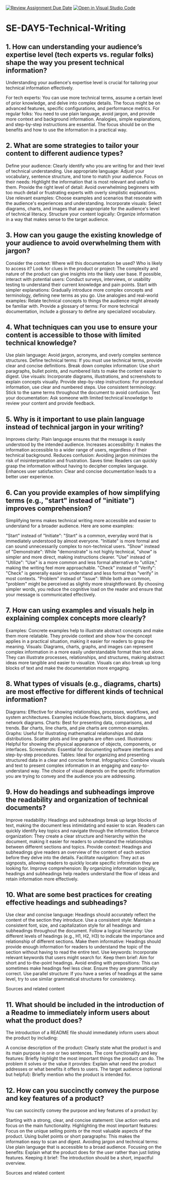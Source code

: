 [![Review Assignment Due Date](https://classroom.github.com/assets/deadline-readme-button-22041afd0340ce965d47ae6ef1cefeee28c7c493a6346c4f15d667ab976d596c.svg)](https://classroom.github.com/a/zsAR-pyY)
[![Open in Visual Studio Code](https://classroom.github.com/assets/open-in-vscode-2e0aaae1b6195c2367325f4f02e2d04e9abb55f0b24a779b69b11b9e10269abc.svg)](https://classroom.github.com/online_ide?assignment_repo_id=18780515&assignment_repo_type=AssignmentRepo)
# SE-DAY5-Technical-Writing
## 1. How can understanding your audience’s expertise level (tech experts vs. regular folks) shape the way you present technical information?
Understanding your audience's expertise level is crucial for tailoring your technical information effectively.

For tech experts: You can use more technical terms, assume a certain level of prior knowledge, and delve into complex details. The focus might be on advanced features, specific configurations, and performance metrics.
For regular folks: You need to use plain language, avoid jargon, and provide more context and background information. Analogies, simple explanations, and step-by-step instructions are essential. The focus should be on the benefits and how to use the information in a practical way.


## 2. What are some strategies to tailor your content to different audience types?

Define your audience: Clearly identify who you are writing for and their level of technical understanding.
Use appropriate language: Adjust your vocabulary, sentence structure, and tone to match your audience.
Focus on their needs: Highlight the information that is most relevant and useful to them.
Provide the right level of detail: Avoid overwhelming beginners with too much detail or frustrating experts with overly simplistic explanations.
Use relevant examples: Choose examples and scenarios that resonate with the audience's experiences and understanding.
Incorporate visuals: Select diagrams, charts, and images that are appropriate for the audience's level of technical literacy.
Structure your content logically: Organize information in a way that makes sense to the target audience.

## 3. How can you gauge the existing knowledge of your audience to avoid overwhelming them with jargon?

Consider the context: Where will this documentation be used? Who is likely to access it?
Look for clues in the product or project: The complexity and nature of the product can give insights into the likely user base.
If possible, interact with potential users: Conduct surveys, interviews, or usability testing to understand their current knowledge and pain points.
Start with simpler explanations: Gradually introduce more complex concepts and terminology, defining new terms as you go.
Use analogies and real-world examples: Relate technical concepts to things the audience might already be familiar with.
Provide a glossary of terms: For more technical documentation, include a glossary to define any specialized vocabulary.

## 4. What techniques can you use to ensure your content is accessible to those with limited technical knowledge?
Use plain language: Avoid jargon, acronyms, and overly complex sentence structures.
Define technical terms: If you must use technical terms, provide clear and concise definitions.
Break down complex information: Use short paragraphs, bullet points, and numbered lists to make the content easier to digest.
Use visuals: Incorporate diagrams, illustrations, and screenshots to explain concepts visually.
Provide step-by-step instructions: For procedural information, use clear and numbered steps.
Use consistent terminology: Stick to the same terms throughout the document to avoid confusion.
Test your documentation: Ask someone with limited technical knowledge to review your content and provide feedback.

## 5. Why is it important to use plain language instead of technical jargon in your writing?

Improves clarity: Plain language ensures that the message is easily understood by the intended audience.
Increases accessibility: It makes the information accessible to a wider range of users, regardless of their technical background.
Reduces confusion: Avoiding jargon minimizes the risk of misinterpretation and frustration.
Saves time: Readers can quickly grasp the information without having to decipher complex language.
Enhances user satisfaction: Clear and concise documentation leads to a better user experience.

## 6. Can you provide examples of how simplifying terms (e.g., "start" instead of "initiate") improves comprehension?

Simplifying terms makes technical writing more accessible and easier to understand for a broader audience. Here are some examples:

"Start" instead of "Initiate": "Start" is a common, everyday word that is immediately understood by almost everyone. "Initiate" is more formal and can sound unnecessarily complex to non-technical users.
"Show" instead of "Demonstrate": While "demonstrate" is not highly technical, "show" is simpler and more direct, making instructions clearer.
"Use" instead of "Utilize": "Use" is a more common and less formal alternative to "utilize," making the writing feel more approachable.
"Check" instead of "Verify": "Check" is generally easier to understand and less formal than "verify" in most contexts.
"Problem" instead of "Issue": While both are common, "problem" might be perceived as slightly more straightforward.
By choosing simpler words, you reduce the cognitive load on the reader and ensure that your message is communicated effectively.

## 7. How can using examples and visuals help in explaining complex concepts more clearly?

Examples: Concrete examples help to illustrate abstract concepts and make them more relatable. They provide context and show how the concept applies in a practical situation, making it easier for readers to grasp the meaning.
Visuals: Diagrams, charts, graphs, and images can represent complex information in a more easily understandable format than text alone. They can illustrate processes, relationships, and structures, making abstract ideas more tangible and easier to visualize. Visuals can also break up long blocks of text and make the documentation more engaging.

## 8. What types of visuals (e.g., diagrams, charts) are most effective for different kinds of technical information?

Diagrams: Effective for showing relationships, processes, workflows, and system architectures. Examples include flowcharts, block diagrams, and network diagrams.
Charts: Best for presenting data, comparisons, and trends. Bar charts, line charts, and pie charts are common examples.
Graphs: Useful for illustrating mathematical relationships and data distributions. Scatter plots and line graphs are often used.
Illustrations: Helpful for showing the physical appearance of objects, components, or interfaces.
Screenshots: Essential for documenting software interfaces and step-by-step procedures.
Tables: Ideal for organizing and presenting structured data in a clear and concise format.
Infographics: Combine visuals and text to present complex information in an engaging and easy-to-understand way.
The choice of visual depends on the specific information you are trying to convey and the audience you are addressing.

## 9. How do headings and subheadings improve the readability and organization of technical documents?

Improve readability: Headings and subheadings break up large blocks of text, making the document less intimidating and easier to scan. Readers can quickly identify key topics and navigate through the information.
Enhance organization: They create a clear structure and hierarchy within the document, making it easier for readers to understand the relationships between different sections and topics.
Provide context: Headings and subheadings give readers an overview of the content of each section before they delve into the details.
Facilitate navigation: They act as signposts, allowing readers to quickly locate specific information they are looking for.
Improve comprehension: By organizing information logically, headings and subheadings help readers understand the flow of ideas and retain information more effectively.

## 10. What are some best practices for creating effective headings and subheadings?

Use clear and concise language: Headings should accurately reflect the content of the section they introduce.
Use a consistent style: Maintain a consistent font, size, and capitalization style for all headings and subheadings throughout the document.
Follow a logical hierarchy: Use different levels of headings (e.g., H1, H2, H3) to indicate the importance and relationship of different sections.
Make them informative: Headings should provide enough information for readers to understand the topic of the section without having to read the entire text.
Use keywords: Incorporate relevant keywords that users might search for.
Keep them brief: Aim for short and to-the-point headings.
Avoid ending with prepositions: This can sometimes make headings feel less clear.
Ensure they are grammatically correct.
Use parallel structure: If you have a series of headings at the same level, try to use similar grammatical structures for consistency.

Sources and related content


## 11. What should be included in the introduction of a Readme to immediately inform users about what the product does?

The introduction of a README file should immediately inform users about the product by including:

A concise description of the product: Clearly state what the product is and its main purpose in one or two sentences.
The core functionality and key features: Briefly highlight the most important things the product can do.
The problem it solves or the value it provides: Explain what need the product addresses or what benefits it offers to users.
The target audience (optional but helpful): Briefly mention who the product is intended for.

## 12. How can you succinctly convey the purpose and key features of a product?

You can succinctly convey the purpose and key features of a product by:

Starting with a strong, clear, and concise statement: Use action verbs and focus on the main functionality.
Highlighting the most important features: Focus on the unique selling points or the most valuable aspects of the product.
Using bullet points or short paragraphs: This makes the information easy to scan and digest.
Avoiding jargon and technical terms: Use plain language that is accessible to a broad audience.
Focusing on the benefits: Explain what the product does for the user rather than just listing features.
Keeping it brief: The introduction should be a short, impactful overview.

Sources and related content


